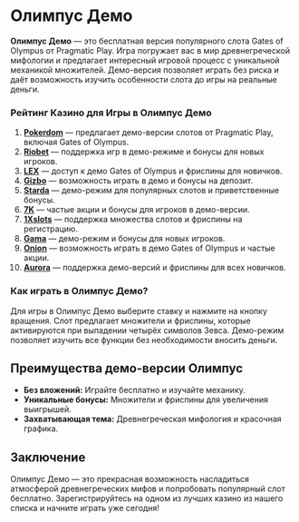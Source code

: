 # Олимпус Демо

**Олимпус Демо** — это бесплатная версия популярного слота Gates of Olympus от Pragmatic Play. Игра погружает вас в мир древнегреческой мифологии и предлагает интересный игровой процесс с уникальной механикой множителей. Демо-версия позволяет играть без риска и даёт возможность изучить особенности слота до игры на реальные деньги.

### Рейтинг Казино для Игры в Олимпус Демо

1. **[Pokerdom](https://brandplay.link/4k77v2yx)** — предлагает демо-версии слотов от Pragmatic Play, включая Gates of Olympus.
2. **[Riobet](https://brandplay.link/7xBLTPyj)** — поддержка игр в демо-режиме и бонусы для новых игроков.
3. **[LEX](https://brandplay.link/zW4hdDFV)** — доступ к демо Gates of Olympus и фриспины для новичков.
4. **[Gizbo](https://brandplay.link/bprXw4YV)** — возможность играть в демо и бонусы на депозит.
5. **[Starda](https://brandplay.link/fB7xwRFL)** — демо-режим для популярных слотов и приветственные бонусы.
6. **[7K](https://brandplay.link/BvQyFShp)** — частые акции и бонусы для игроков в демо-версии.
7. **[1Xslots](https://brandplay.link/hSB1khtr)** — поддержка множества слотов и фриспины на регистрацию.
8. **[Gama](https://brandplay.link/j6NMKsDz)** — демо-режим и бонусы для новых игроков.
9. **[Onion](https://brandplay.link/zBGRVpQ9)** — возможность играть в демо Gates of Olympus и частые акции.
10. **[Aurora](https://10trafic-stat2.com/click/668546556bcc6313411604bd/6766/13032/subaccount)** — поддержка демо-версий и фриспины для всех новичков.

### Как играть в Олимпус Демо?

Для игры в Олимпус Демо выберите ставку и нажмите на кнопку вращения. Слот предлагает множители и фриспины, которые активируются при выпадении четырёх символов Зевса. Демо-режим позволяет изучить все функции без необходимости вносить деньги.

## Преимущества демо-версии Олимпус

- **Без вложений:** Играйте бесплатно и изучайте механику.
- **Уникальные бонусы:** Множители и фриспины для увеличения выигрышей.
- **Захватывающая тема:** Древнегреческая мифология и красочная графика.

## Заключение

Олимпус Демо — это прекрасная возможность насладиться атмосферой древнегреческих мифов и попробовать популярный слот бесплатно. Зарегистрируйтесь на одном из лучших казино из нашего списка и начните играть уже сегодня!
